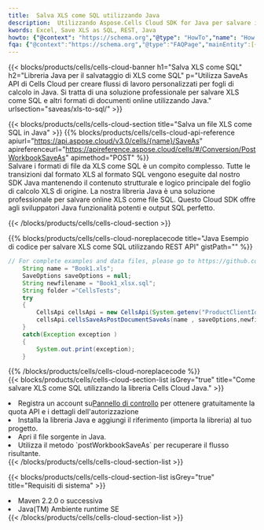 ```yaml
---
title:  Salva XLS come SQL utilizzando Java
description:  Utilizzando Aspose.Cells Cloud SDK for Java per salvare il file in formato XLS come file in formato SQL.
kwords: Excel, Save XLS as SQL, REST, Java
howto: {"@context": "https://schema.org","@type": "HowTo","name": "How to save XLS as SQL using the Cells Cloud Java library.","description": "How to save XLS as SQL using the Cells Cloud Java library.","image": {"@type": "ImageObject"},"url": "/java/saveas/xls-to-sql/","step": [{ "@type": "HowToStep","name": "How to save XLS as SQL using the Cells Cloud Java library. step 1", "image": {"@type": "ImageObject",},"url": "/java/saveas/xls-to-sql/","text": "Register an account at <a href='https://dashboard.aspose.cloud/'>Dashboard</a> to get free API quota & authorization details",},{ "@type": "HowToStep","name": "How to save XLS as SQL using the Cells Cloud Java library. step 1", "image": {"@type": "ImageObject",},"url": "/java/saveas/xls-to-sql/","text": "Install Java library and add the reference (import the library) to your project.",},{ "@type": "HowToStep","name": "How to save XLS as SQL using the Cells Cloud Java library. step 1", "image": {"@type": "ImageObject",},"url": "/java/saveas/xls-to-sql/","text": "Open the source file in Java.",},{ "@type": "HowToStep","name": "How to save XLS as SQL using the Cells Cloud Java library. step 1", "image": {"@type": "ImageObject",},"url": "/java/saveas/xls-to-sql/","text": "Use the `postWorkbookSaveAs` method to retrieve the resulting stream.",}, ],"supply": {"@type": "HowToSupply","name": "document"},"tool": [{"@type": "HowToTool","name": "IntelliJ IDEA, Visual Studio Code, Eclipse"},{"@type": "HowToTool","name": "Aspose Cells"}],"totalTime": "PT6M"}
fqa: {"@context":"https://schema.org","@type":"FAQPage","mainEntity":[{"@type":"Question","name":"Why save file as other formats file in C# using REST API?","acceptedAnswer":{"@type":"Answer","text":"Documents are encoded in many ways, and some files may be incompatible with the software you use. To open and read such files, just save them as appropriate file formats.<br/><ol><li>Install .NET SDK and add the reference (import the library) to your project.</li><li>Open the source file in C# using REST API.</li><li>Call the PostWorkbookSaveAsRequest() method, passing an output filename with required extension.</li><li>Get the result of save as a separate file.</li></ol>"}},{"@type":"Question","name":"What file formats can I save as with your C# library?","acceptedAnswer":{"@type":"Answer","text":"We support a variety of file formats for conversion using .NET library, including XLSX, Excel, xls , PDF, CSV, HTML, Markdown, XML, PNG, JPG, TIFF, Json, TXT and many more."}},{"@type":"Question","name":"What is the maximum allowed file size for conversion using this .NET library?","acceptedAnswer":{"@type":"Answer","text":"There are no file size limits for format conversions using .NET library."}}]}
---
```

{{< blocks/products/cells/cells-cloud-banner h1="Salva XLS come SQL" h2="Libreria Java per il salvataggio di XLS come SQL" p="Utilizza SaveAs API di Cells Cloud per creare flussi di lavoro personalizzati per fogli di calcolo in Java. Si tratta di una soluzione professionale per salvare XLS come SQL e altri formati di documenti online utilizzando Java." urlsection="saveas/xls-to-sql/" >}}

{{< blocks/products/cells/cells-cloud-section title="Salva un file XLS come SQL in Java" >}}
{{% blocks/products/cells/cells-cloud-api-reference apiurl="https://api.aspose.cloud/v3.0/cells/{name}/SaveAs" apireferenceurl="https://apireference.aspose.cloud/cells/#/Conversion/PostWorkbookSaveAs" apimethod="POST" %}}
<br/>
Salvare i formati di file da XLS come SQL è un compito complesso. Tutte le transizioni dal formato XLS al formato SQL vengono eseguite dal nostro SDK Java mantenendo il contenuto strutturale e logico principale del foglio di calcolo XLS di origine. La nostra libreria Java è una soluzione professionale per salvare online XLS come file SQL. Questo Cloud SDK offre agli sviluppatori Java funzionalità potenti e output SQL perfetto.

{{< /blocks/products/cells/cells-cloud-section >}}

{{% blocks/products/cells/cells-cloud-noreplacecode title="Java Esempio di codice per salvare XLS come SQL utilizzando REST API" gistPath="" %}}
  
```java
// For complete examples and data files, please go to https://github.com/aspose-cells-cloud/aspose-cells-cloud-java/
    String name = "Book1.xls";
    SaveOptions saveOptions = null;
    String newfilename = "Book1_xlsx.sql";
    String folder ="CellsTests";
    try 
    {
        CellsApi cellsApi = new CellsApi(System.getenv("ProductClientId"), System.getenv("ProductClientSecret"));
        cellsApi.cellsSaveAsPostDocumentSaveAs(name , saveOptions,newfilename,false,false,folder,null,null,null,true);                       
    }
    catch(Exception exception )
    {
        System.out.print(exception);
    }
```
  
{{% /blocks/products/cells/cells-cloud-noreplacecode %}}
<br/>
{{< blocks/products/cells/cells-cloud-section-list isGrey="true" title="Come salvare XLS come SQL utilizzando la libreria Cells Cloud Java." >}}
<li> Registra un account su<a href="https://dashboard.aspose.cloud/">Pannello di controllo</a> per ottenere gratuitamente la quota API e i dettagli dell'autorizzazione</li>
<li>Installa la libreria Java e aggiungi il riferimento (importa la libreria) al tuo progetto.</li>
<li>Apri il file sorgente in Java.</li>
<li>Utilizza il metodo `postWorkbookSaveAs` per recuperare il flusso risultante.</li>
{{< /blocks/products/cells/cells-cloud-section-list >}}

{{< blocks/products/cells/cells-cloud-section-list isGrey="true" title="Requisiti di sistema" >}}
<li>Maven 2.2.0 o successiva</li>
<li>Java(TM) Ambiente runtime SE</li>
{{< /blocks/products/cells/cells-cloud-section-list >}}
